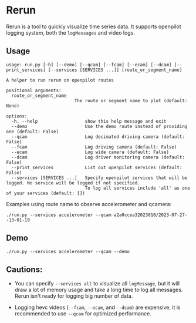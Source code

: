# Rerun
Rerun is a tool to quickly visualize time series data. It supports openpilot logging system, both the `logMessages` and video logs.

## Usage
```
usage: run.py [-h] [--demo] [--qcam] [--fcam] [--ecam] [--dcam] [--print_services] [--services [SERVICES ...]] [route_or_segment_name]

A helper to run rerun on openpilot routes

positional arguments:
  route_or_segment_name
                          The route or segment name to plot (default: None)

options:
  -h, --help                  show this help message and exit
  --demo                      Use the demo route instead of providing one (default: False)
  --qcam                      Log decimated driving camera (default: False)
  --fcam                      Log driving camera (default: False)
  --ecam                      Log wide camera (default: False)
  --dcam                      Log driver monitoring camera (default: False)
  --print_services            List out openpilot services (default: False)
  --services [SERVICES ...]   Specify openpilot services that will be logged. No service will be logged if not specified.
                              To log all services include 'all' as one of your services (default: [])
```

Examples using route name to observe accelerometer and qcamera:

`./run.py --services accelerometer --qcam a2a0ccea32023010/2023-07-27--13-01-19`

## Demo

`./run.py --services accelerometer --qcam --demo`

## Cautions:
- You can specify `--services all` to visualize all `logMessage`, but it will draw a lot of memory usage and take a long time to log all messages. Rerun isn't ready for logging big number of data.

- Logging hevc videos (`--fcam`, `--ecam`, and `--dcam`)  are expensive, it is recommended to use `--qcam` for optimized performance.

